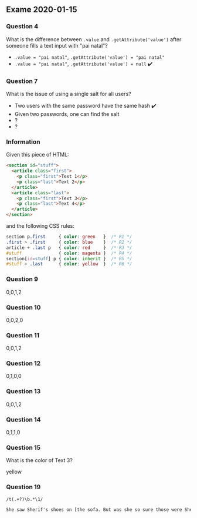 ## Exame 2020-01-15

### Question 4
What is the difference between `.value` and `.getAttribute('value')` after someone fills a text input with "pai natal"?

- `.value = "pai natal"`, `.getAttribute('value') = "pai natal"`
- `.value = "pai natal"`, `.getAttribute('value') = null` :heavy_check_mark:

### Question 7
What is the issue of using a single salt for all users?

- Two users with the same password have the same hash :heavy_check_mark:
- Given two passwords, one can find the salt
- ?
- ?

### Information

Given this piece of HTML:
```html
<section id="stuff">
  <article class="first">
    <p class="first">Text 1</p>
    <p class="last">Text 2</p>
  </article>
  <article class="last">
    <p class="first">Text 3</p>
    <p class="last">Text 4</p>
  </article>
</section>
```

and the following CSS rules:
```css
section p.first     { color: green   }  /* R1 */
.first > .first     { color: blue    }  /* R2 */
article + .last p   { color: red     }  /* R3 */
#stuff              { color: magenta }  /* R4 */
section[id=stuff] p { color: inherit }  /* R5 */
#stuff > .last      { color: yellow  }  /* R6 */
```

### Question 9
0,0,1,2

### Question 10
0,0,2,0

### Question 11
0,0,1,2

### Question 12
0,1,0,0

### Question 13
0,0,1,2

### Question 14
0,1,1,0

### Question 15
What is the color of Text 3?

yellow

### Question 19

`/t(.+?)\b.*\1/`

```txt
She saw Sherif's shoes on [the sofa. But was she so sure those were Sherif's shoes she] saw?
```
